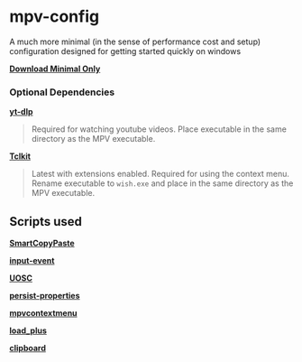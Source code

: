 # mpv-config
A much more minimal (in the sense of performance cost and setup) configuration designed for getting started quickly on windows

**[Download Minimal Only](https://minhaskamal.github.io/DownGit/#/home?url=https://github.com/NotMithical/mpv-config/tree/main/Minimal)**

### Optional Dependencies

**[yt-dlp](https://github.com/yt-dlp/yt-dlp/releases/latest)**
> Required for watching youtube videos. Place executable in the same directory as the MPV executable.

**[Tclkit](https://tclkits.rkeene.org/fossil/wiki/Downloads)**
> Latest with extensions enabled. Required for using the context menu. Rename executable to `wish.exe` and place in the same directory as the MPV executable.

## Scripts used

**[SmartCopyPaste](https://github.com/Eisa01/mpv-scripts#smartcopypaste)**

**[input-event](https://github.com/natural-harmonia-gropius/input-event)**

**[UOSC](https://github.com/tomasklaen/uosc)**

**[persist-properties](https://github.com/d87/mpv-persist-properties)**

**[mpvcontextmenu](https://gitlab.com/carmanaught/mpvcontextmenu/)**

**[load_plus](https://github.com/hooke007/MPV_lazy/blob/main/portable_config/scripts/load_plus.lua)**

**[clipboard](https://github.com/CogentRedTester/mpv-clipboard)**